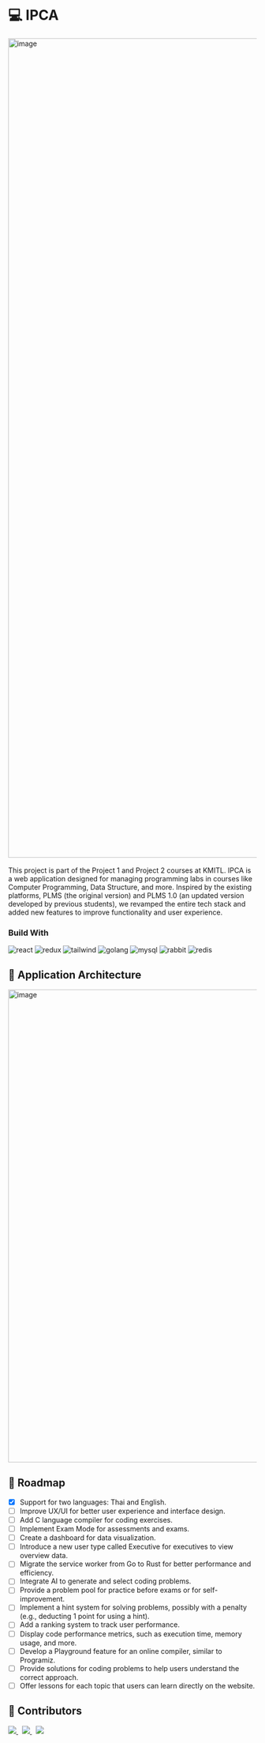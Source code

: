 # 💻 IPCA

<img width="1660" alt="image" src="https://github.com/user-attachments/assets/935eda3e-6973-45e7-8664-8da1ee811c0b" />
<br>
<br>
This project is part of the Project 1 and Project 2 courses at KMITL. IPCA is a web application designed for managing programming labs in courses like Computer Programming, Data Structure, and more. Inspired by the existing platforms, PLMS (the original version) and PLMS 1.0 (an updated version developed by previous students), we revamped the entire tech stack and added new features to improve functionality and user experience.

### Build With
<p align="start">
<img src="https://img.shields.io/badge/React-20232A?style=for-the-badge&logo=react&logoColor=61DAFB" alt="react"  />
<img src="https://img.shields.io/badge/Redux-593D88?style=for-the-badge&logo=redux&logoColor=white" alt="redux"  />
<img src="https://img.shields.io/badge/Tailwind_CSS-38B2AC?style=for-the-badge&logo=tailwind-css&logoColor=white" alt="tailwind"  />
<img src="https://img.shields.io/badge/Go-00ADD8?style=for-the-badge&logo=go&logoColor=white" alt="golang"  />
<img src="https://img.shields.io/badge/MySQL-005C84?style=for-the-badge&logo=mysql&logoColor=white" alt="mysql"  />
<img src="https://img.shields.io/badge/rabbitmq-%23FF6600.svg?&style=for-the-badge&logo=rabbitmq&logoColor=white" alt="rabbit"  />
<img src="https://img.shields.io/badge/redis-%23DD0031.svg?&style=for-the-badge&logo=redis&logoColor=white" alt="redis"  />
</p>

## 🧩 Application Architecture
<img width="958" alt="image" src="https://github.com/user-attachments/assets/987f08a8-93e9-46ee-87f6-1a87f81b215a" />


## 🚧 Roadmap
- [x] Support for two languages: Thai and English.
- [ ] Improve UX/UI for better user experience and interface design.
- [ ] Add C language compiler for coding exercises.
- [ ] Implement Exam Mode for assessments and exams.
- [ ] Create a dashboard for data visualization.
- [ ] Introduce a new user type called Executive for executives to view overview data.
- [ ] Migrate the service worker from Go to Rust for better performance and efficiency.
- [ ] Integrate AI to generate and select coding problems.
- [ ] Provide a problem pool for practice before exams or for self-improvement.
- [ ] Implement a hint system for solving problems, possibly with a penalty (e.g., deducting 1 point for using a hint).
- [ ] Add a ranking system to track user performance.
- [ ] Display code performance metrics, such as execution time, memory usage, and more.
- [ ] Develop a Playground feature for an online compiler, similar to Programiz.
- [ ] Provide solutions for coding problems to help users understand the correct approach.
- [ ] Offer lessons for each topic that users can learn directly on the website.

## 🤝 Contributors
<div>
<span>
<a href="https://github.com/Bourbxn">
 <img src="https://images.weserv.nl/?url=avatars.githubusercontent.com/u/86193685?v=4&h=60&w=60&fit=cover&mask=circle&maxage=7d"/>
</a>
</span>
&nbsp;
<span>
<a href="https://github.com/CheIby">
 <img src="https://images.weserv.nl/?url=avatars.githubusercontent.com/u/87913133?v=4&h=60&w=60&fit=cover&mask=circle&maxage=7d"/>
</a>
</span>
&nbsp;
<span>
<a href="https://github.com/fair1478">
 <img src="https://images.weserv.nl/?url=avatars.githubusercontent.com/u/86193498?v=4&h=60&w=60&fit=cover&mask=circle&maxage=7d"/>
</a>
</span>
</div>
